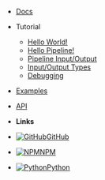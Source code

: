 - [Docs](/docs/)
- Tutorial

  - [Hello World!](/tutorial/hello_world)
  - [Hello Pipeline!](/tutorial/hello_pipeline)
  - [Pipeline Input/Output](/tutorial/pipeline_input_output)
  - [Input/Output Types](/tutorial/input_output_types)
  - [Debugging](/tutorial/debugging)

- [Examples](/examples/)
- [API](/api/)

- **Links**
- [![GitHub](../assets/github.svg)GitHub](https://github.com/InsightSoftwareConsortium/itk-wasm)
- [![NPM](../assets/npm.svg)NPM](https://www.npmjs.com/package/itk-wasm)
- [![Python](../assets/python.svg)Python](https://itkwasm.readthedocs.io/)